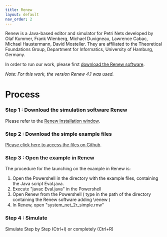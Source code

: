 ```yaml
---
title: Renew
layout: default
nav_order: 2
---
```


Renew is a Java-based editor and simulator for Petri Nets developed by Olaf Kummer, Frank Wienberg, Michael Duvigneau, Lawrence Cabac, Michael Haustermann, David Mosteller. They are affiliated to the Theoretical Foundations Group, Department for Informatics, University of Hamburg, Germany. 

In order to run our work, please first [download the Renew software](http://www.renew.de).

*Note: For this work, the version Renew 4.1 was used.* 

# Process

### Step 1 : Download the simulation software Renew

Please refer to the [Renew Installation window](../renew.html).

### Step 2 : Download the simple example files

[Please click here to access the files on Github](https://github.com/eva-robillard/NwN_simple).

### Step 3 : Open the example in Renew

The procedure for the launching on the example in Renew is:

1. Open the Powershell in the directory with the example files, containing the Java script Eval.java.
2. Execute "javac Eval.java" in the Powershell
3. Open Renew from the Powershell ( type in the path of the directory containing the Renew software adding \renew ) 
4. In Renew, open "system_net_2r_simple.rnw"

### Step 4 : Simulate

Simulate Step by Step (Ctrl+I) or completely (Ctrl+R)
